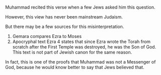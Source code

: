 
Muhammad recited this verse when a few Jews asked him this question.

However, this view has never been mainstream Judaism.

But there may be a few sources for this misinterpretation.

1. Gemara compares Ezra to Moses
2. Apocryphal text Ezra 4 states that since Ezra wrote the Torah from scratch after the First Temple was destroyed, he was the Son of God. This text is not part of Jewish canon for the same reason.

In fact, this is one of the proofs that Muhammad was not a Messenger of God, because he would know better to say that Jews believed that.

